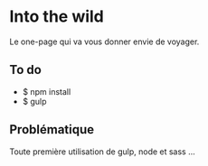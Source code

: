 Into the wild
=

Le one-page qui va vous donner envie de voyager.


To do
-
- $ npm install
- $ gulp


Problématique
-
Toute première utilisation de gulp, node et sass ...
